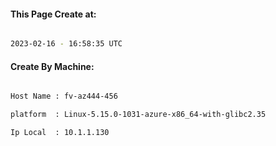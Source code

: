 
   
#### This Page Create at:

```bash

2023-02-16 - 16:58:35 UTC

```

#### Create By Machine:

```bash

Host Name : fv-az444-456

platform  : Linux-5.15.0-1031-azure-x86_64-with-glibc2.35

Ip Local  : 10.1.1.130

```

